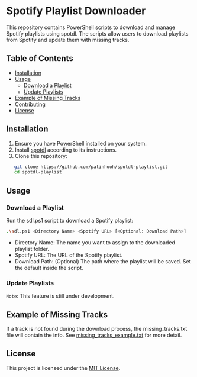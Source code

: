# Spotify Playlist Downloader

This repository contains PowerShell scripts to download and manage Spotify playlists using spotdl. The scripts allow users to download playlists from Spotify and update them with missing tracks.

## Table of Contents

- [Installation](#installation)
- [Usage](#usage)
  - [Download a Playlist](#download-a-playlist)
  - [Update Playlists](#update-playlists)
- [Example of Missing Tracks](#example-of-missing-tracks)
- [Contributing](#contributing)
- [License](#license)

## Installation

1. Ensure you have PowerShell installed on your system.
2. Install [spotdl](https://github.com/spotDL/spotify-downloader#installation) according to its instructions.
3. Clone this repository:
```bash
   git clone https://github.com/patinhooh/spotdl-playlist.git
   cd spotdl-playlist
```

## Usage

### Download a Playlist

Run the sdl.ps1 script to download a Spotify playlist:
```bash
.\sdl.ps1 <Directory Name> <Spotify URL> [<Optional: Download Path>]
```
- Directory Name: The name you want to assign to the downloaded playlist folder.
- Spotify URL: The URL of the Spotify playlist.
- Download Path: (Optional) The path where the playlist will be saved. Set the default inside the script.

### Update Playlists

`Note`: This feature is still under development.

## Example of Missing Tracks

If a track is not found during the download process, the missing_tracks.txt file will contain the info. See [missing_tracks_example.txt](missing_track_example.txt) for more detail.

## License

This project is licensed under the [MIT License](LICENSE).